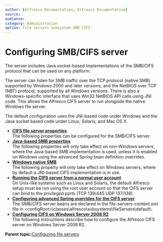 ```yaml
---
author: [Alfresco Documentation, Alfresco Documentation]
source: 
audience: 
category: Administration
option: file servers subsystem SMB CIFS
---
```


# Configuring SMB/CIFS server

The server includes Java socket-based implementations of the SMB/CIFS protocol that can be used on any platform.

The server can listen for SMB traffic over the TCP protocol \(native SMB\) supported by Windows 2000 and later versions, and the NetBIOS over TCP \(NBT\) protocol, supported by all Windows versions. There is also a Windows-specific interface that uses Win32 NetBIOS API calls using JNI code. This allows the Alfresco CIFS server to run alongside the native Windows file server.

The default configuration uses the JNI-based code under Windows and the Java socket based code under Linux, Solaris, and Mac OS X.

-   **[CIFS file server properties](../concepts/fileserv-CIFS-props.md)**  
The following properties can be configured for the SMB/CIFS server.
-   **[Java-based SMB properties](../concepts/fileserv-CIFS-javaprops.md)**  
The following properties will only take effect on non-Windows servers, where the Java-based SMB implementation is used, unless it is enabled on Windows using the advanced Spring bean definition overrides.
-   **[Windows native SMB](../concepts/fileserv-CIFS-WinSMB.md)**  
The following property will only take effect on Windows servers, where by default a JNI-based CIFS implementation is in use.
-   **[Running the CIFS server from a normal user account](../tasks/fileserv-CIFS-useracc.md)**  
On Unix-like systems such as Linux and Solaris, the default Alfresco setup must be run using the root user account so that the CIFS server can bind to the privileged ports \(TCP 139/445 UDP 137/138\).
-   **[Configuring advanced Spring overrides for the CIFS server](../tasks/fileserv-CIFS-adv.md)**  
The SMB/CIFS server beans are declared in the file-servers-context.xml file in <configRoot\>\\classes\\alfresco\\subsystems\\fileServers\\default\\.
-   **[Configuring CIFS on Windows Server 2008 R2](../tasks/fileserv-CIFS-WS2008R2.md)**  
 The following instructions describe how to configure the Alfresco CIFS server on Windows Server 2008 R2.

**Parent topic:**[Configuring file servers](../concepts/fileserv-subsystem-intro.md)

